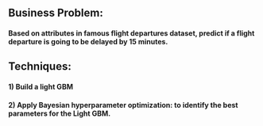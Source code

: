 
## Business Problem:
#### Based on attributes in famous flight departures dataset, predict if a flight departure is going to be delayed by 15 minutes.



## Techniques: 
#### 1) Build a light GBM 
#### 2) Apply Bayesian hyperparameter optimization: to identify the best parameters for the Light GBM.
